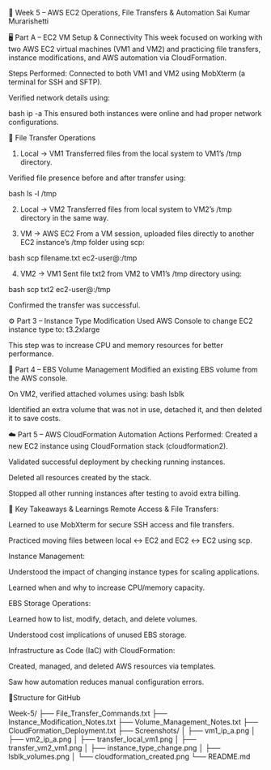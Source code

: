 📅 Week 5 – AWS EC2 Operations, File Transfers & Automation
Sai Kumar Murarishetti


🖥️ Part A – EC2 VM Setup & Connectivity
This week focused on working with two AWS EC2 virtual machines (VM1 and VM2) and practicing file transfers, instance modifications, and AWS automation via CloudFormation.

Steps Performed:
Connected to both VM1 and VM2 using MobXterm (a terminal for SSH and SFTP).

Verified network details using:

bash
ip -a
This ensured both instances were online and had proper network configurations.

📂 File Transfer Operations
1. Local → VM1
Transferred files from the local system to VM1’s /tmp directory.

Verified file presence before and after transfer using:

bash
ls -l /tmp

2. Local → VM2
Transferred files from local system to VM2’s /tmp directory in the same way.

3. VM → AWS EC2
From a VM session, uploaded files directly to another EC2 instance’s /tmp folder using scp:

bash
scp filename.txt ec2-user@<EC2-IP>:/tmp

4. VM2 → VM1
Sent file txt2 from VM2 to VM1’s /tmp directory using:

bash
scp txt2 ec2-user@<VM1-IP>:/tmp

Confirmed the transfer was successful.

⚙️ Part 3 – Instance Type Modification
Used AWS Console to change EC2 instance type to:
t3.2xlarge

This step was to increase CPU and memory resources for better performance.

💾 Part 4 – EBS Volume Management
Modified an existing EBS volume from the AWS console.

On VM2, verified attached volumes using:
bash
lsblk

Identified an extra volume that was not in use, detached it, and then deleted it to save costs.

☁️ Part 5 – AWS CloudFormation Automation
Actions Performed:
Created a new EC2 instance using CloudFormation stack (cloudformation2).

Validated successful deployment by checking running instances.

Deleted all resources created by the stack.

Stopped all other running instances after testing to avoid extra billing.

📌 Key Takeaways & Learnings
Remote Access & File Transfers:

Learned to use MobXterm for secure SSH access and file transfers.

Practiced moving files between local ↔ EC2 and EC2 ↔ EC2 using scp.

Instance Management:

Understood the impact of changing instance types for scaling applications.

Learned when and why to increase CPU/memory capacity.

EBS Storage Operations:

Learned how to list, modify, detach, and delete volumes.

Understood cost implications of unused EBS storage.

Infrastructure as Code (IaC) with CloudFormation:

Created, managed, and deleted AWS resources via templates.

Saw how automation reduces manual configuration errors.

📁Structure for GitHub

Week-5/
├── File_Transfer_Commands.txt
├── Instance_Modification_Notes.txt
├── Volume_Management_Notes.txt
├── CloudFormation_Deployment.txt
├── Screenshots/
│   ├── vm1_ip_a.png
│   ├── vm2_ip_a.png
│   ├── transfer_local_vm1.png
│   ├── transfer_vm2_vm1.png
│   ├── instance_type_change.png
│   ├── lsblk_volumes.png
│   └── cloudformation_created.png
└── README.md
